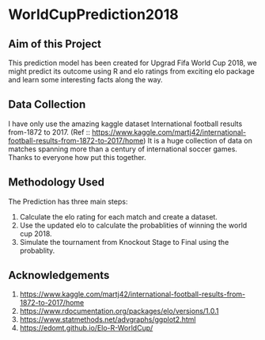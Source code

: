 # WorldCupPrediction2018

Aim of this Project
-------------------
This prediction model has been created for Upgrad Fifa World Cup 2018, we might predict its outcome using R and elo ratings from exciting elo package and learn some interesting facts along the way.

Data Collection
---------------
I have only use the amazing kaggle dataset International football results from-1872 to 2017. (Ref :: https://www.kaggle.com/martj42/international-football-results-from-1872-to-2017/home)
It is a huge collection of data on matches spanning more than a century of international soccer games. Thanks to everyone how put this together.

Methodology Used
----------------
The Prediction has three main steps:

1) Calculate the elo rating for each match and create a dataset.
2) Use the updated elo to calculate the probablities of winning the world cup 2018.
3) Simulate the tournament from Knockout Stage to Final using the probablity.

Acknowledgements
----------------
1) https://www.kaggle.com/martj42/international-football-results-from-1872-to-2017/home
2) https://www.rdocumentation.org/packages/elo/versions/1.0.1
3) https://www.statmethods.net/advgraphs/ggplot2.html
4) https://edomt.github.io/Elo-R-WorldCup/
